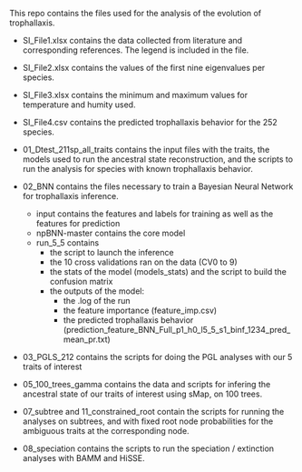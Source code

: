 This repo contains the files used for the analysis of the evolution of trophallaxis. 

- SI_File1.xlsx contains the data collected from literature and corresponding references. The legend is included in the file.
- SI_File2.xlsx contains the values of the first nine eigenvalues per species.
- SI_File3.xlsx contains the minimum and maximum values for temperature and humity used. 
- SI_File4.csv contains the predicted trophallaxis behavior for the 252 species.


- 01_Dtest_211sp_all_traits contains the input files with the traits, the models used to run the ancestral state reconstruction, and the scripts to run the analysis for species with known trophallaxis behavior. 
- 02_BNN contains the files necessary to train a Bayesian Neural Network for trophallaxis inference.
  - input contains the features and labels for training as well as the features for prediction
  - npBNN-master contains the core model
  - run_5_5 contains
      - the script to launch the inference
      - the 10 cross validations ran on the data (CV0 to 9)
      - the stats of the model (models_stats) and the script to build the confusion matrix
      - the outputs of the model:
          - the .log of the run
          - the feature importance (feature_imp.csv)
          - the predicted trophallaxis behavior (prediction_feature_BNN_Full_p1_h0_l5_5_s1_binf_1234_pred_mean_pr.txt)
- 03_PGLS_212 contains the scripts for doing the PGL analyses with our 5 traits of interest
- 05_100_trees_gamma contains the data and scripts for infering the ancestral state of our traits of interest using sMap, on 100 trees.
- 07_subtree and 11_constrained_root contain the scripts for running the analyses on subtrees, and with fixed root node probabilities for the ambiguous traits at the corresponding node.
- 08_speciation contains the scripts to run the speciation / extinction analyses with BAMM and HiSSE. 
